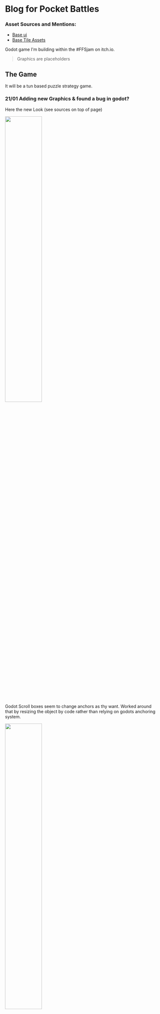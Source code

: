 # Blog for Pocket Battles

### Asset Sources and Mentions:

- [Base ui](https://opengameart.org/content/pixel-uihud-pack)
- [Base Tile Assets](https://opengameart.org/content/bomber-planet-16x16-pixel-art-assets)

Godot game I'm building within the \#FFSjam on itch.io.

> Graphics are placeholders

## The Game

It will be a tun based puzzle strategy game.

### 21/01 Adding new Graphics & found a  bug in godot?

Here the new Look (see sources on top of page)

<img src="blog/pocket_battles12.gif" width="49%">

Godot Scroll boxes seem to change anchors as thy want. Worked around that by resizing the object by code rather than relying on godots anchoring system.

<img src="blog/godot_problem1.gif" width="49%">

### 16/01 adding animations and battle system infrastructure

The entities can move now and fights are performed in order of entity placement. And all entities have individual animations now.

<img src="blog/pocket_battles11.gif" width="49%">

Before I change the graphics i can improved the look by adding some animations.

<img src="blog/pocket_battles10.gif" width="49%">

### 15/01 Editor almost done

Draw drawing and opponent placing and on is now implemented.

<img src="blog/pocket_battles9.gif" width="49%">

### 13/01 Added Level editor and Implemented the battle system

Added a level editor for the game, especially to be able to test edge-case level scenarios.

<img src="blog/pocket_battle7.gif" width="49%">

Entities will now fight at the end of the turn, if they end up in the same position.

<img src="blog/pocket_battle6.gif" width="49%">

### 11/01 Added Tiles and their functionality

The wall tile was implemented so far an blocks moves entering.

<img src="blog/pocket_battles5.gif" width="49%">

### 09/01 Finished the in game ui

Added all in game ui elements, and connected them to the entities.

### 07/01 More ui stuff and move selection

Implemented move selection

<img src="blog/pocket_battles4.gif" width="49%">

Select and place player nodes.

<img src="blog/pocket_battles3.gif" width="49%">

### 05/01 Base scene mechanic

Added the simple grid and implemented a level loader.
Implemented using independent objects for flexability.

<img src="blog/pocket_battles_1.gif" width="49%">

And base ui for player entity placement.

<img src="blog/pocket_battles2.gif" width="49%">



### TODO

- [ ] build levels
- [ ] implement main game mecanic
- [ ] anchor ui element to support different resolutions
- [x] Level loaded and saver using JSON 
- [x] level init enemy spawing and player selection
